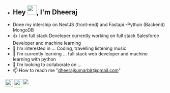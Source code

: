 <!-- - 👋 Hi, I’m @Dheerajsingh0 -->
- ## Hey <img src="https://github.com/TheDudeThatCode/TheDudeThatCode/blob/master/Assets/Hi.gif" width="29px">, I'm Dheeraj 
-    Done my intership on NextJS (front-end) and Fastapi -Python (Backend) MongoDB
- 👍 I am full stack Developer currently working on full stack Salesforce Developer and machine learning
- 👀 I’m interested in ... Coding, travelling listening music
- 🌱 I’m currently learning ... full stack web developer and machine learning with python
- 💞️ I’m looking to collaborate on ...
- 📫 How to reach me "dheerajkumarblr@gmail.com"

<img src="https://github-readme-stats.vercel.app/api?username=Dheerajsingh0&&show_icons=true&title_color=ffffff&icon_color=bb2acf&text_color=daf7dc&bg_color=151515">
 

<a href="https://www.linkedin.com/in/sdedj/">
  <img align="left" width="24px" src="https://cdn.jsdelivr.net/npm/simple-icons@v3/icons/linkedin.svg"  />
</a>
<!-- <a href="https://twitter.com/">
  <img align="left" width="26px" src="https://cdn.jsdelivr.net/npm/simple-icons@v3/icons/twitter.svg" />
</a> -->
<a href="mailto:dheerajkumarblr@gmail.com">
  <img align="left" width="26px" src="https://cdn.jsdelivr.net/npm/simple-icons@v3/icons/gmail.svg" />
</a>


<br />

<!-- ### About Me 🚀
🎓 I’m an Open-Source enthusiast & a junior pursuing my Bachelors in Computer Science & Engineering. </br>
👨‍💻  I am passionate about Kubernetes, Web Dev, Machine Learning, DevOps & I enjoy learning new things. </br>
 -->
